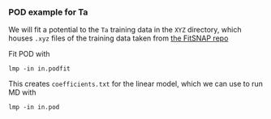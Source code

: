 ### POD example for Ta

We will fit a potential to the `Ta` training data in the `XYZ` directory, which houses `.xyz` files 
of the training data taken from [the FitSNAP repo](https://github.com/FitSNAP/FitSNAP/tree/master/examples/Ta_XYZ/XYZ)

Fit POD with

    lmp -in in.podfit

This creates `coefficients.txt` for the linear model, which we can use to run MD with

    lmp -in in.pod


 